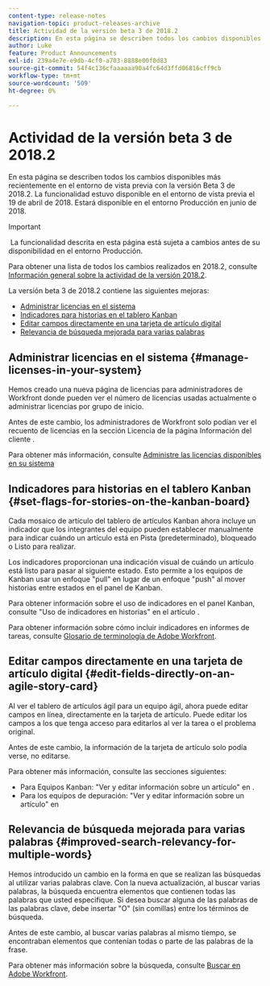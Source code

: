 ```yaml
---
content-type: release-notes
navigation-topic: product-releases-archive
title: Actividad de la versión beta 3 de 2018.2
description: En esta página se describen todos los cambios disponibles más recientemente en el entorno de vista previa con la versión Beta 3 de 2018.2. La funcionalidad estuvo disponible en el entorno de vista previa el 19 de abril de 2018. Estará disponible en el entorno Producción en junio de 2018.
author: Luke
feature: Product Announcements
exl-id: 239a4e7e-e9db-4cf0-a703-8888e00f0d83
source-git-commit: 54f4c136cfaaaaaa90a4fc64d3ffd06816cff9cb
workflow-type: tm+mt
source-wordcount: '509'
ht-degree: 0%

---
```


# Actividad de la versión beta 3 de 2018.2

En esta página se describen todos los cambios disponibles más recientemente en el entorno de vista previa con la versión Beta 3 de 2018.2. La funcionalidad estuvo disponible en el entorno de vista previa el 19 de abril de 2018. Estará disponible en el entorno Producción en junio de 2018.

>[!IMPORTANT]
>
> La funcionalidad descrita en esta página está sujeta a cambios antes de su disponibilidad en el entorno Producción.

Para obtener una lista de todos los cambios realizados en 2018.2, consulte  [Información general sobre la actividad de la versión 2018.2](../../../../product-announcements/product-releases/quarterly-release-archive/2018.2-release-activity/2018.2-release-activity-overview.md).

La versión beta 3 de 2018.2 contiene las siguientes mejoras:

* [Administrar licencias en el sistema](#manage-licenses-in-your-system)
* [Indicadores para historias en el tablero Kanban](#set-flags-for-stories-on-the-kanban-board)
* [Editar campos directamente en una tarjeta de artículo digital](#edit-fields-directly-on-an-agile-story-card)
* [Relevancia de búsqueda mejorada para varias palabras](#improved-search-relevancy-for-multiple-words)

## Administrar licencias en el sistema {#manage-licenses-in-your-system}

Hemos creado una nueva página de licencias para administradores de Workfront donde pueden ver el número de licencias usadas actualmente o administrar licencias por grupo de inicio. 

Antes de este cambio, los administradores de Workfront solo podían ver el recuento de licencias en la sección Licencia de la página Información del cliente .

Para obtener más información, consulte [Administre las licencias disponibles en su sistema](../../../../administration-and-setup/get-started-wf-administration/manage-available-licenses-in-your-system.md)

## Indicadores para historias en el tablero Kanban {#set-flags-for-stories-on-the-kanban-board}

Cada mosaico de artículo del tablero de artículos Kanban ahora incluye un indicador que los integrantes del equipo pueden establecer manualmente para indicar cuándo un artículo está en Pista (predeterminado), bloqueado o Listo para realizar.

Los indicadores proporcionan una indicación visual de cuándo un artículo está listo para pasar al siguiente estado. Esto permite a los equipos de Kanban usar un enfoque &quot;pull&quot; en lugar de un enfoque &quot;push&quot; al mover historias entre estados en el panel de Kanban.

Para obtener información sobre el uso de indicadores en el panel Kanban, consulte &quot;Uso de indicadores en historias&quot; en el artículo .

Para obtener información sobre cómo incluir indicadores en informes de tareas, consulte [Glosario de terminología de Adobe Workfront](../../../../workfront-basics/navigate-workfront/workfront-navigation/workfront-terminology-glossary.md).  

## Editar campos directamente en una tarjeta de artículo digital {#edit-fields-directly-on-an-agile-story-card}

Al ver el tablero de artículos ágil para un equipo ágil, ahora puede editar campos en línea, directamente en la tarjeta de artículo. Puede editar los campos a los que tenga acceso para editarlos al ver la tarea o el problema original.

Antes de este cambio, la información de la tarjeta de artículo solo podía verse, no editarse.

Para obtener más información, consulte las secciones siguientes:

* Para Equipos Kanban: &quot;Ver y editar información sobre un artículo&quot; en . 
* Para los equipos de depuración: &quot;Ver y editar información sobre un artículo&quot; en

## Relevancia de búsqueda mejorada para varias palabras {#improved-search-relevancy-for-multiple-words}

Hemos introducido un cambio en la forma en que se realizan las búsquedas al utilizar varias palabras clave. Con la nueva actualización, al buscar varias palabras, la búsqueda encuentra elementos que contienen todas las palabras que usted especifique. Si desea buscar alguna de las palabras de las palabras clave, debe insertar &quot;O&quot; (sin comillas) entre los términos de búsqueda. 

Antes de este cambio, al buscar varias palabras al mismo tiempo, se encontraban elementos que contenían todas o parte de las palabras de la frase. 

Para obtener más información sobre la búsqueda, consulte [Buscar en Adobe Workfront](../../../../workfront-basics/navigate-workfront/search/search-workfront.md).
